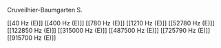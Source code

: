 Cruveilhier-Baumgarten S.

[[40 Hz (E)]]
[[400 Hz (E)]]
[[780 Hz (E)]]
[[1210 Hz (E)]]
[[52780 Hz (E)]]
[[122850 Hz (E)]]
[[315000 Hz (E)]]
[[487500 Hz (E)]]
[[725790 Hz (E)]]
[[915700 Hz (E)]]